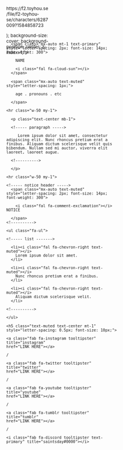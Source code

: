 <div class="container p-0" style="max-width: 300px; font-size: 12px;">
 
 <!----- avatar ----->
  <div class="card rounded-circle bg-faded p-2 border-0 mx-auto" style="height: 115px; width: 115px; z-index: 1; margin-bottom: -30px;">
 
  <div class="card rounded-circle border-0 h-100 w-100" style="
  background: url(
 
  https://f2.toyhou.se/file/f2-toyhou-se/characters/6287009?1584858723
 
  );
  background-size: cover;
  background-position: center;
  z-index: 1;">
  </div>
 
  </div>
  <!---------->
 
  <div class="card bg-faded rounded-0 border-0 p-2 pt-4">
 
  <!----- name 
 
      if you wanna change the symbol next to the name look here -> https://fontawesome.com/icons
 
  ----->
      <span class="mx-auto mt-1 text-primary" style="letter-spacing: 2px; font-size: 14px; font-weight: 300">
 
        NAME
 
        <i class="fal fa-cloud-sun"></i>
      </span>
  <!---------->
 
  <!----- details -----> 
      <span class="mx-auto text-muted" style="letter-spacing: 1px;">
 
        age . pronouns . etc
 
      </span>
 
    <hr class="w-50 my-1">
  <!----------> 
 
      <p class="text-center mb-1">
 
      <!----- paragraph ----->
 
         Lorem ipsum dolor sit amet, consectetur adipiscing elit. Nunc rhoncus pretium erat a finibus. Aliquam dictum scelerisque velit quis bibendum. Nullam sed mi auctor, viverra elit laoreet, laoreet augue.
 
      <!---------->
 
      </p>
 
    <hr class="w-50 my-1">
 
    <!----- notice header ----->
      <span class="mx-auto text-muted" style="letter-spacing: 2px; font-size: 14px; font-weight: 300">
 
        <i class="fal fa-comment-exclamation"></i> NOTICE
 
      </span>
    <!---------->
 
    <ul class="fa-ul">
 
    <!----- list -------> 
 
      <li><i class="fal fa-chevron-right text-muted"></i>
        Lorem ipsum dolor sit amet.
      </li>
 
      <li><i class="fal fa-chevron-right text-muted"></i>
        Nunc rhoncus pretium erat a finibus.
      </li>
 
      <li><i class="fal fa-chevron-right text-muted"></i>
        Aliquam dictum scelerisque velit.
      </li>
 
    <!---------->
 
    </ul>
 
  <!----- social media ----->
    <h5 class="text-muted text-center mt-1" style="letter-spacing: 0.5px; font-size: 10px;">
 
    <a class="fab fa-instagram tooltipster" title="instagram"
    href="LINK HERE"></a>
 
    /
 
    <a class="fab fa-twitter tooltipster" title="twitter"
    href="LINK HERE"></a>
 
    /
 
    <a class="fab fa-youtube tooltipster" title="youtube"
    href="LINK HERE"></a>
 
    /
 
    <a class="fab fa-tumblr tooltipster" title="tumblr"
    href="LINK HERE"></a>
 
    /
 
    <i class="fab fa-discord tooltipster text-primary" title="saintsday#0000"></i>
 
  </h5>
 
  <!---------->
 
  </div>
 
  <!----- credit -- please dont remove ----->
  <a class="fal fa-code pull-right tooltipster mt-1" title="code by ronnie" href="https://toyhou.se/6661907.-users-simple-bits" style="font-size: 10px;"></a>
  <!---------->
 
</div>
